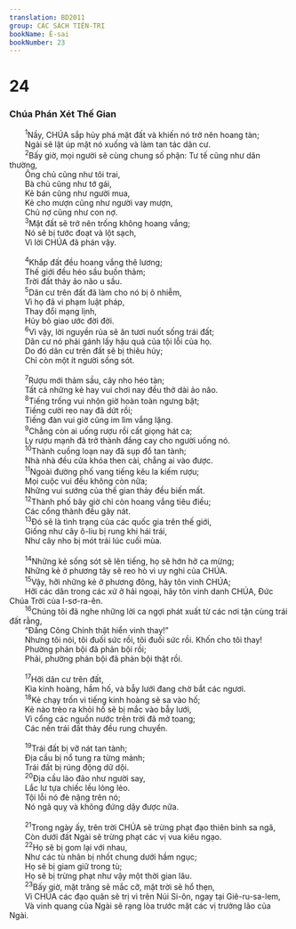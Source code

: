 ```yaml
---
translation: BD2011
group: CÁC SÁCH TIÊN-TRI
bookName: Ê-sai 
bookNumber: 23
---
```


<div class="title"><h1>24</h1><h3>Chúa Phán Xét Thế Gian</h3></div>
<span class="verse es_24_1">  <sup>1</sup>Nầy, CHÚA sắp hủy phá mặt đất và khiến nó trở nên hoang tàn;<br/>  Ngài sẽ lật úp mặt nó xuống và làm tan tác dân cư.<br/></span>
<span class="verse es_24_2">  <sup>2</sup>Bấy giờ, mọi người sẽ cùng chung số phận: Tư tế cũng như dân thường,<br/>  Ông chủ cũng như tôi trai,<br/>  Bà chủ cũng như tớ gái,<br/>  Kẻ bán cũng như người mua,<br/>  Kẻ cho mượn cũng như người vay mượn,<br/>  Chủ nợ cũng như con nợ.<br/></span>
<span class="verse es_24_3">  <sup>3</sup>Mặt đất sẽ trở nên trống không hoang vắng;<br/>  Nó sẽ bị tước đoạt và lột sạch,<br/>  Vì lời CHÚA đã phán vậy.<br/><br/></span>
<span class="verse es_24_4">  <sup>4</sup>Khắp đất đều hoang vắng thê lương;<br/>  Thế giới đều héo sầu buồn thảm;<br/>  Trời đất thảy ảo não u sầu.<br/></span>
<span class="verse es_24_5">  <sup>5</sup>Dân cư trên đất đã làm cho nó bị ô nhiễm,<br/>  Vì họ đã vi phạm luật pháp,<br/>  Thay đổi mạng lịnh,<br/>  Hủy bỏ giao ước đời đời.<br/></span>
<span class="verse es_24_6">  <sup>6</sup>Vì vậy, lời nguyền rủa sẽ ăn tươi nuốt sống trái đất;<br/>  Dân cư nó phải gánh lấy hậu quả của tội lỗi của họ.<br/>  Do đó dân cư trên đất sẽ bị thiêu hủy;<br/>  Chỉ còn một ít người sống sót.<br/><br/></span>
<span class="verse es_24_7">  <sup>7</sup>Rượu mới thảm sầu, cây nho héo tàn;<br/>  Tất cả những kẻ hay vui chơi nay đều thở dài ảo não.<br/></span>
<span class="verse es_24_8">  <sup>8</sup>Tiếng trống vui nhộn giờ hoàn toàn ngưng bặt;<br/>  Tiếng cười reo nay đã dứt rồi;<br/>  Tiếng đàn vui giờ cũng im lìm vắng lặng.<br/></span>
<span class="verse es_24_9">  <sup>9</sup>Chẳng còn ai uống rượu rồi cất giọng hát ca;<br/>  Ly rượu mạnh đã trở thành đắng cay cho người uống nó.<br/></span>
<span class="verse es_24_10">  <sup>10</sup>Thành cuồng loạn nay đã sụp đổ tan tành;<br/>  Nhà nhà đều cửa khóa then cài, chẳng ai vào được.<br/></span>
<span class="verse es_24_11">  <sup>11</sup>Ngoài đường phố vang tiếng kêu la kiếm rượu;<br/>  Mọi cuộc vui đều không còn nữa;<br/>  Những vui sướng của thế gian thảy đều biến mất.<br/></span>
<span class="verse es_24_12">  <sup>12</sup>Thành phố bây giờ chỉ còn hoang vắng tiêu điều;<br/>  Các cổng thành đều gãy nát.<br/></span>
<span class="verse es_24_13">  <sup>13</sup>Ðó sẽ là tình trạng của các quốc gia trên thế giới,<br/>  Giống như cây ô-liu bị rung khi hái trái,<br/>  Như cây nho bị mót trái lúc cuối mùa.<br/><br/></span>
<span class="verse es_24_14">  <sup>14</sup>Những kẻ sống sót sẽ lên tiếng, họ sẽ hớn hở ca mừng;<br/>  Những kẻ ở phương tây sẽ reo hò vì uy nghi của CHÚA.<br/></span>
<span class="verse es_24_15">  <sup>15</sup>Vậy, hỡi những kẻ ở phương đông, hãy tôn vinh CHÚA;<br/>  Hỡi các dân trong các xứ ở hải ngoại, hãy tôn vinh danh CHÚA, Ðức Chúa Trời của I-sơ-ra-ên.<br/></span>
<span class="verse es_24_16">  <sup>16</sup>Chúng tôi đã nghe những lời ca ngợi phát xuất từ các nơi tận cùng trái đất rằng,<br/>  “Ðấng Công Chính thật hiển vinh thay!” <br/>  Nhưng tôi nói, tôi đuối sức rồi, tôi đuối sức rồi. Khốn cho tôi thay!<br/>  Phường phản bội đã phản bội rồi;<br/>  Phải, phường phản bội đã phản bội thật rồi.<br/><br/></span>
<span class="verse es_24_17">  <sup>17</sup>Hỡi dân cư trên đất,<br/>  Kìa kinh hoàng, hầm hố, và bẫy lưới đang chờ bắt các ngươi.<br/></span>
<span class="verse es_24_18">  <sup>18</sup>Kẻ chạy trốn vì tiếng kinh hoàng sẽ sa vào hố;<br/>  Kẻ nào trèo ra khỏi hố sẽ bị mắc vào bẫy lưới,<br/>  Vì cổng các nguồn nước trên trời đã mở toang;<br/>  Các nền trái đất thảy đều rung chuyển.<br/><br/></span>
<span class="verse es_24_19">  <sup>19</sup>Trái đất bị vỡ nát tan tành;<br/>  Ðịa cầu bị nổ tung ra từng mảnh;<br/>  Trái đất bị rúng động dữ dội.<br/></span>
<span class="verse es_24_20">  <sup>20</sup>Ðịa cầu lảo đảo như người say,<br/>  Lắc lư tựa chiếc lều lỏng lẻo.<br/>  Tội lỗi nó đè nặng trên nó;<br/>  Nó ngã quỵ và không đứng dậy được nữa.<br/><br/></span>
<span class="verse es_24_21">  <sup>21</sup>Trong ngày ấy, trên trời CHÚA sẽ trừng phạt đạo thiên binh sa ngã,<br/>  Còn dưới đất Ngài sẽ trừng phạt các vị vua kiêu ngạo.<br/></span>
<span class="verse es_24_22">  <sup>22</sup>Họ sẽ bị gom lại với nhau,<br/>  Như các tù nhân bị nhốt chung dưới hầm ngục;<br/>  Họ sẽ bị giam giữ trong tù;<br/>  Họ sẽ bị trừng phạt như vậy một thời gian lâu.<br/></span>
<span class="verse es_24_23">  <sup>23</sup>Bấy giờ, mặt trăng sẽ mắc cỡ, mặt trời sẽ hổ thẹn,<br/>  Vì CHÚA các đạo quân sẽ trị vì trên Núi Si-ôn, ngay tại Giê-ru-sa-lem,<br/>  Và vinh quang của Ngài sẽ rạng lòa trước mặt các vị trưởng lão của Ngài.<br/></span>
